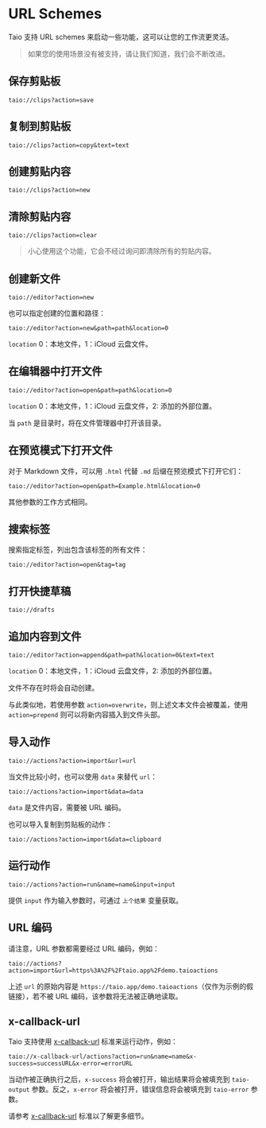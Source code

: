 # URL Schemes

Taio 支持 URL schemes 来启动一些功能，这可以让您的工作流更灵活。

> 如果您的使用场景没有被支持，请让我们知道，我们会不断改进。

## 保存剪贴板

```
taio://clips?action=save
```

## 复制到剪贴板

```
taio://clips?action=copy&text=text
```

## 创建剪贴内容

```
taio://clips?action=new
```

## 清除剪贴内容

```
taio://clips?action=clear
```

> 小心使用这个功能，它会不经过询问即清除所有的剪贴内容。

## 创建新文件

```
taio://editor?action=new
```

也可以指定创建的位置和路径：

```
taio://editor?action=new&path=path&location=0
```

`location` 0：本地文件，1：iCloud 云盘文件。

## 在编辑器中打开文件

```
taio://editor?action=open&path=path&location=0
```

`location` 0：本地文件，1：iCloud 云盘文件，2: 添加的外部位置。

当 `path` 是目录时，将在文件管理器中打开该目录。

## 在预览模式下打开文件

对于 Markdown 文件，可以用 `.html` 代替 `.md` 后缀在预览模式下打开它们：

```
taio://editor?action=open&path=Example.html&location=0
```

其他参数的工作方式相同。

## 搜索标签

搜索指定标签，列出包含该标签的所有文件：

```
taio://editor?action=open&tag=tag
```

## 打开快捷草稿

```
taio://drafts
```

## 追加内容到文件

```
taio://editor?action=append&path=path&location=0&text=text
```

`location` 0：本地文件，1：iCloud 云盘文件，2: 添加的外部位置。

文件不存在时将会自动创建。

与此类似地，若使用参数 `action=overwrite`，则上述文本文件会被覆盖，使用 `action=prepend` 则可以将新内容插入到文件头部。

## 导入动作

```
taio://actions?action=import&url=url
```

当文件比较小时，也可以使用 `data` 来替代 `url`：

```
taio://actions?action=import&data=data
```

`data` 是文件内容，需要被 URL 编码。

也可以导入复制到剪贴板的动作：

```
taio://actions?action=import&data=clipboard
```

## 运行动作

```
taio://actions?action=run&name=name&input=input
```

提供 `input` 作为输入参数时，可通过 `上个结果` 变量获取。

## URL 编码

请注意，URL 参数都需要经过 URL 编码，例如：

```
taio://actions?action=import&url=https%3A%2F%2Ftaio.app%2Fdemo.taioactions
```

上述 `url` 的原始内容是 `https://taio.app/demo.taioactions`（仅作为示例的假链接），若不被 URL 编码，该参数将无法被正确地读取。

## x-callback-url

Taio 支持使用 [x-callback-url](http://x-callback-url.com) 标准来运行动作，例如：

```
taio://x-callback-url/actions?action=run&name=name&x-success=successURL&x-error=errorURL
```

当动作被正确执行之后，`x-success` 将会被打开，输出结果将会被填充到 `taio-output` 参数。反之，`x-error` 将会被打开，错误信息将会被填充到 `taio-error` 参数。

请参考 [x-callback-url](http://x-callback-url.com) 标准以了解更多细节。